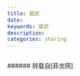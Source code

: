 ```yaml
---
title: 威武
date: 
keywords: 威武
description: 
categories: sharing
---
```

<td class="t_f" id="postmessage_832938">

<img alt="" border="0" class="zoom" data-cf-modified-2993481dd51f538777059823-="" file="http://www.flw.ph/data/appbyme/upload/image/201708/01/0izSnAyDdXGo.jpg" id="aimg_BERu8" lazyloadthumb="1" onclick="" onmouseover="" src="http://www.flw.ph/data/appbyme/upload/image/201708/01/0izSnAyDdXGo.jpg"/><br/>
<img alt="" border="0" class="zoom" data-cf-modified-2993481dd51f538777059823-="" file="http://www.flw.ph/data/appbyme/upload/image/201708/01/3t0Kjma7CxS6.jpg" id="aimg_Cv66m" lazyloadthumb="1" onclick="" onmouseover="" src="http://www.flw.ph/data/appbyme/upload/image/201708/01/3t0Kjma7CxS6.jpg"/><br/>
<img alt="" border="0" class="zoom" data-cf-modified-2993481dd51f538777059823-="" file="http://www.flw.ph/data/appbyme/upload/image/201708/01/WHjFNwKKWhDb.jpg" id="aimg_OKi6h" lazyloadthumb="1" onclick="" onmouseover="" src="http://www.flw.ph/data/appbyme/upload/image/201708/01/WHjFNwKKWhDb.jpg"/><br/>
<img alt="" border="0" class="zoom" data-cf-modified-2993481dd51f538777059823-="" file="http://www.flw.ph/data/appbyme/upload/image/201708/01/aBP10Ql7BKCU.jpg" id="aimg_N95XP" lazyloadthumb="1" onclick="" onmouseover="" src="http://www.flw.ph/data/appbyme/upload/image/201708/01/aBP10Ql7BKCU.jpg"/><br/>
<img alt="" border="0" class="zoom" data-cf-modified-2993481dd51f538777059823-="" file="http://www.flw.ph/data/appbyme/upload/image/201708/01/J9yIyQbw2WkL.jpg" id="aimg_HblzM" lazyloadthumb="1" onclick="" onmouseover="" src="http://www.flw.ph/data/appbyme/upload/image/201708/01/J9yIyQbw2WkL.jpg"/><br/>
<img alt="" border="0" class="zoom" data-cf-modified-2993481dd51f538777059823-="" file="http://www.flw.ph/data/appbyme/upload/image/201708/01/HysKP7wqvvYV.jpg" id="aimg_Y91U9" lazyloadthumb="1" onclick="" onmouseover="" src="http://www.flw.ph/data/appbyme/upload/image/201708/01/HysKP7wqvvYV.jpg"/><br/>
<img alt="" border="0" class="zoom" data-cf-modified-2993481dd51f538777059823-="" file="http://www.flw.ph/data/appbyme/upload/image/201708/01/1kFhv2UqkkaC.jpg" id="aimg_ZJs88" lazyloadthumb="1" onclick="" onmouseover="" src="http://www.flw.ph/data/appbyme/upload/image/201708/01/1kFhv2UqkkaC.jpg"/><br/>
<img alt="" border="0" class="zoom" data-cf-modified-2993481dd51f538777059823-="" file="http://www.flw.ph/data/appbyme/upload/image/201708/01/KTwbjfBQSwK1.jpg" id="aimg_oXXRN" lazyloadthumb="1" onclick="" onmouseover="" src="http://www.flw.ph/data/appbyme/upload/image/201708/01/KTwbjfBQSwK1.jpg"/><br/>
<img alt="" border="0" class="zoom" data-cf-modified-2993481dd51f538777059823-="" file="http://www.flw.ph/data/appbyme/upload/image/201708/01/NVzC5CT9QgOe.jpg" id="aimg_pFdD7" lazyloadthumb="1" onclick="" onmouseover="" src="http://www.flw.ph/data/appbyme/upload/image/201708/01/NVzC5CT9QgOe.jpg"/><br/>
</td>
###### 转载自[菲龙网]